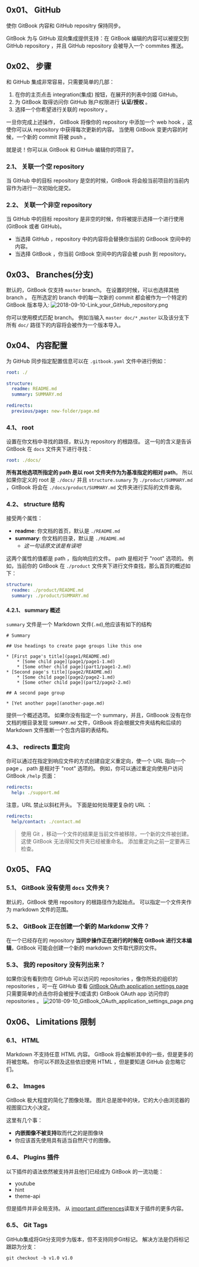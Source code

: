 ## 0x01、 GitHub

使你 GitBook 内容和 GitHub repositry 保持同步。

GitBook 为与 GitHub 双向集成提供支持：在 GitBook 编辑的内容可以被提交到 GitHub repository ，并且 GitHub repository 会被导入一个 commites 推送。

## 0x02、 步骤
和 GitHub 集成非常容易，只需要简单的几部：

1. 在你的主页点击 integration(集成) 按钮，在展开的列表中剑姬 GitHub。
2. 为 GitBook 取得访问你 GitHub 账户权限进行 **认证/授权** 。
3. 选择一个你希望进行关联的 repository 。

一旦你完成上述操作， GitBook 将像你的 repository 中添加一个 web hook ，这使你可以从 repository 中获得每次更新的内容。
当使用 GitBook 变更内容的时候，一个新的 commit 将被 push 。

就是说！你可以从 GitBook 和 GitHub 编辑你的项目了。

### 2.1、 关联一个空 repository
当 GitHub 中的目标 repository 是空的时候，GitBook 将会般当前项目的当前内容作为进行一次初始化提交。

### 2.2、 关联一个非空 repository
当 GitHub 中的目标 repository 是非空的时候，你将被提示选择一个进行使用(GitBook 或者 GitHub)。
- 当选择 GitHub ，repository 中的内容将会替换你当前的 GitBoook 空间中的内容。
- 当选择 GitBook ，你当前 GitBook 空间中的内容会被 push 到 repository。

## 0x03、 Branches(分支)
默认的，GitBook 仅支持 `master` branch。
在设置的时候，可以也选择其他 branch 。
在所选定的 branch 中的每一次新的 commit 都会被作为一个特定的 GitBook 版本导入:
![2018-09-10-Link_your_GitHub_repository.png](/GitBook/Image/2018-09-10-Link_your_GitHub_repository.png)

你可以使用模式匹配 branch。
例如当输入 `master doc/*` ,`master` 以及该分支下所有 `doc/` 路径下的内容将会被作为一个版本导入。


## 0x04、 内容配置
为 GitHub 同步指定配置信息可以在 `.gitbook.yaml` 文件中进行例如：
```.gitbook.yaml
root: ./
​
structure:
  readme: README.md
  summary: SUMMARY.md
​
redirects:
  previous/page: new-folder/page.md
```

### 4.1、 root
设置在你文档中寻找的路径，默认为 repository 的根路径。
这一句的含义是告诉 GitBook 在 `docs` 文件夹下进行寻找：
```.gitbook.yaml
root: ./docs/
```

**所有其他选项所指定的 path 是以 root 文件夹作为为基准指定的相对 path**。
所以如果你定义的 root 是 `./docs/` 并且 `structure.sumary` 为 `./product/SUMMARY.md` ，GitBook 将会在 `./docs/product/SUMMARY.md` 文件夹进行实际的文件查询。

### 4.2、 structure 结构
接受两个属性：
- **readme**: 你文档的首页，默认是 `./README.md`
- **summary**: 你文档的目录，默认是 `./README.md`
    - *这一句话原文该是有误吧*

这两个属性的值都是 path ，指向响应的文件。
path 是相对于 "root" 选项的。
例如，当前你的 GitBook 在 `./product` 文件夹下进行文件查找，那么首页的概述如下：
```.gitbook.yaml
structure:
  readme: ./product/README.md
  summary: ./product/SUMMARY.md
```

#### 4.2.1、 summary 概述
`summary` 文件是一个 Markdown 文件(`.md`),他应该有如下的结构
```
# Summary
​
## Use headings to create page groups like this one
​
* [First page's title](page1/README.md)
    * [Some child page](page1/page1-1.md)
    * [Some other child page](part1/page1-2.md)
* [Second page's title](page2/README.md)
    * [Some child page](page2/page2-1.md)
    * [Some other child page](part2/page2-2.md)
    
## A second page group
​
* [Yet another page](another-page.md)
```

提供一个概述选项。
如果你没有指定一个 summary，并且，GitBoook 没有在你文档的根目录发现 `SUMMARY.md` 文件，GitBook 将会根据文件夹结构和后续的 Markdown 文件推断一个包含内容的表结构。

### 4.3、 redirects 重定向
你可以通过在指定到响应文件的方式创建自定义重定向，使一个 URL 指向一个 page 。
path 是相对于 "root" 选项的。
例如，你可以通过重定向使用户访问 GitBook `/help` 页面：
```.gitbook.yaml
redirects:
  help: ./support.md
```

注意，URL 禁止以斜杠开头。 
下面是如何处理更复杂的 URL ：
```.gitbook.yaml
redirects:
  help/contact: ./contact.md
```

> 使用 Git ，移动一个文件的结果是当前文件被移除，一个新的文件被创建。
  这使 GitBook 无法得知文件夹已经被重命名。
  添加重定向之前一定要再三检查。

## 0x05、 FAQ
### 5.1、 GitBook 没有使用 `docs` 文件夹？
默认的，GitBook 使用 repository 的根路径作为起始点。
可以指定一个文件夹作为 markdown 文件的范围。

### 5.2、 GitBook 正在创建一个新的 Markdonw 文件？
在一个已经存在的 repository **当同步操作正在进行的时候在 GitBook 进行文本编辑**，GitBook 可能会创建一个新的 markdown 文件取代原的文件。

### 5.3、 我的 repository 没有列出来？
如果你没有看到你在 GitHub 可以访问的 repositories ，像你所处的组织的 repositories ，可一在 GitHub 查看 [GitBook OAuth application settings page](https://github.com/settings/connections/applications/c9c25e33d347c9b960e3)
只需要简单的点击你将会被授予(或请求) GitBook OAuth app 访问你的 repositories 。
![2018-09-10_GitBook_OAuth_application_settings_page.png](/GitBook/Image/2018-09-10_GitBook_OAuth_application_settings_page.png)

## 0x06、 Limitations 限制
### 6.1、 HTML
Markdown 不支持任意 HTML 内容。
GitBook 将会解析其中的一些，但是更多的将被忽略。
你可以不顾及这些依旧使用 HTML ，但是要知道 GitHub 会忽略它们。

### 6.2、 Images
 GitBook 极大程度的简化了图像处理。
图片总是居中的块，它的大小由浏览器的视图窗口大小决定。

这里有几个事：
- **内嵌图像不被支持**取而代之的是图像块
- 你应该首先使用具有适当自然尺寸的图像。

### 6.4、 Plugins 插件
以下插件的语法依然被支持并且他们已经成为 GitBook 的一流功能：

- youtube
- hint
- theme-api

但是插件并非全局支持。
从 [important differences](https://docs.gitbook.com/v2-changes/important-differences#plugins)读取关于插件的更多内容。

### 6.5、 Git Tags
GitHub集成将Git分支同步为版本，但不支持同步Git标记。 解决方法是仍将标记跟踪为分支：
```
git checkout -b v1.0 v1.0
```